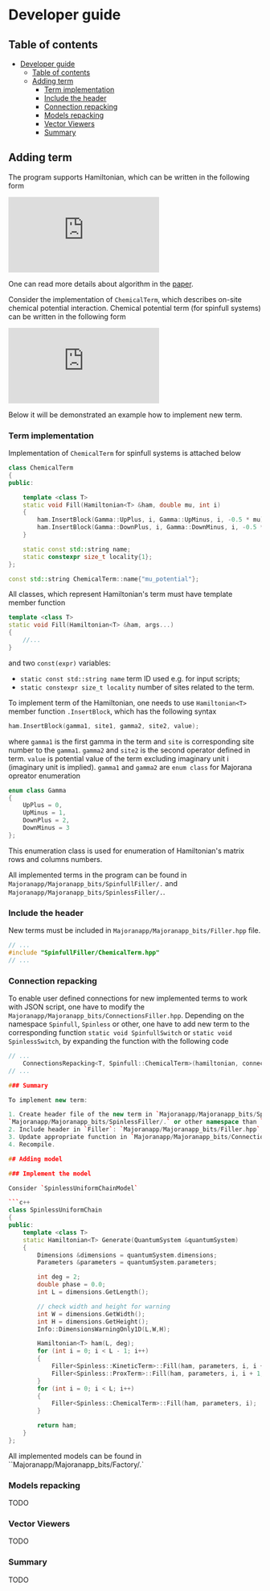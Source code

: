 # Developer guide

## Table of contents

- [Developer guide](#developer-guide)
  - [Table of contents](#table-of-contents)
  - [Adding term](#adding-term)
    - [Term implementation](#term-implementation)
    - [Include the header](#include-the-header)
    - [Connection repacking](#connection-repacking)
    - [Models repacking](#models-repacking)
    - [Vector Viewers](#vector-viewers)
    - [Summary](#summary)

## Adding term

The program supports Hamiltonian, which can be written in the following form

![hamiltonian](https://latex.codecogs.com/svg.latex?%5Chat%20H%20%3D%20%5Ctext%20i%20%5Csum_%7Bij%7D%20H_%7Bij%7D%20%5Cgamma_i%20%5Cgamma_j)

One can read more details about algorithm in the [paper][pub].

Consider the implementation of `ChemicalTerm`, which describes on-site chemical potential interaction.
Chemical potential term (for spinfull systems) can be written in the following form

![chemical](https://latex.codecogs.com/svg.latex?%5Cmu_i%20%28%5Chat%20n_%7Bi%5Cuparrow%7D&plus;%5Chat%20n_%7Bi%5Cdownarrow%7D%29%20%3D%20-%5Ctfrac%7B%5Ctext%20i%5Cmu_i%7D%7B2%7D%28%20%5Cgamma_%7Bi%5Cuparrow%7D%5E&plus;%5Cgamma_%7Bi%5Cuparrow%7D%5E-&plus;%20%5Cgamma_%7Bi%5Cdownarrow%7D%5E&plus;%5Cgamma_%7Bi%5Cdownarrow%7D%5E-%20%29)

Below it will be demonstrated an example how to implement new term.

### Term implementation

Implementation of `ChemicalTerm` for spinfull systems is attached below

```c++
class ChemicalTerm
{
public:

    template <class T>
    static void Fill(Hamiltonian<T> &ham, double mu, int i)
    {
        ham.InsertBlock(Gamma::UpPlus, i, Gamma::UpMinus, i, -0.5 * mu);
        ham.InsertBlock(Gamma::DownPlus, i, Gamma::DownMinus, i, -0.5 * mu);
    }

    static const std::string name;
    static constexpr size_t locality{1};
};

const std::string ChemicalTerm::name{"mu_potential"};
```

All classes, which represent Hamiltonian's term must have template member function

```c++
template <class T>
static void Fill(Hamiltonian<T> &ham, args...)
{
    //...
}
```

and two `const(expr)` variables:

- `static const std::string name` term ID used e.g. for input scripts;
- `static constexpr size_t locality` number of sites related to the term.

To implement term of the Hamiltonian, one needs to use `Hamiltonian<T>` member function `.InsertBlock`, which has the following syntax

```c++
ham.InsertBlock(gamma1, site1, gamma2, site2, value);
```

where `gamma1` is the first gamma in the term and `site` is corresponding site number to the `gamma1`.
`gamma2` and `site2` is the second operator defined in term.
`value` is potential value of the term excluding imaginary unit i (imaginary unit is implied).
`gamma1` and `gamma2` are `enum class` for Majorana opreator enumeration

```c++
enum class Gamma
{
    UpPlus = 0,
    UpMinus = 1,
    DownPlus = 2,
    DownMinus = 3
};
```

This enumeration class is used for enumeration of Hamiltonian's matrix rows and columns numbers.

All implemented terms in the program can be found in
`Majoranapp/Majoranapp_bits/SpinfullFiller/.`
and
`Majoranapp/Majoranapp_bits/SpinlessFiller/.`.

### Include the header

New terms must be included in `Majoranapp/Majoranapp_bits/Filler.hpp` file.

```c++
// ...
#include "SpinfullFiller/ChemicalTerm.hpp"
// ...
```

### Connection repacking

To enable user defined connections for new implemented terms to work with JSON script, one have to modify the `Majoranapp/Majoranapp_bits/ConnectionsFiller.hpp`.
Depending on the namespace `Spinfull`, `Spinless` or other, one have to add new term to the corresponding function `static void SpinfullSwitch` or `static void SpinlessSwitch`, by expanding the function with the following code

```c++
// ...
    ConnectionsRepacking<T, Spinfull::ChemicalTerm>(hamiltonian, connections, name);
// ...

### Summary

To implement new term:

1. Create header file of the new term in `Majoranapp/Majoranapp_bits/SpinfullFiller/.`,
`Majoranapp/Majoranapp_bits/SpinlessFiller/.` or other namespace than `Spinfull`/`Spinless`;
2. Include header in `Filler`: `Majoranapp/Majoranapp_bits/Filler.hpp`;
3. Update appropriate function in `Majoranapp/Majoranapp_bits/ConnectionsFiller.hpp`;
4. Recompile.

## Adding model

### Implement the model

Consider `SpinlessUniformChainModel`

```c++
class SpinlessUniformChain
{
public:
    template <class T>
    static Hamiltonian<T> Generate(QuantumSystem &quantumSystem)
    {
        Dimensions &dimensions = quantumSystem.dimensions;
        Parameters &parameters = quantumSystem.parameters;

        int deg = 2;
        double phase = 0.0;
        int L = dimensions.GetLength();

        // check width and height for warning
        int W = dimensions.GetWidth();
        int H = dimensions.GetHeight();
        Info::DimensionsWarningOnly1D(L,W,H);

        Hamiltonian<T> ham(L, deg);
        for (int i = 0; i < L - 1; i++)
        {
            Filler<Spinless::KineticTerm>::Fill(ham, parameters, i, i + 1);
            Filler<Spinless::ProxTerm>::Fill(ham, parameters, i, i + 1, phase);
        }
        for (int i = 0; i < L; i++)
        {
            Filler<Spinless::ChemicalTerm>::Fill(ham, parameters, i);
        }

        return ham;
    }
};
```

All implemented models can be found in ``Majoranapp/Majoranapp_bits/Factory/.`

### Models repacking

TODO

### Vector Viewers

TODO

### Summary

TODO

[pub]:tutaj_super_link